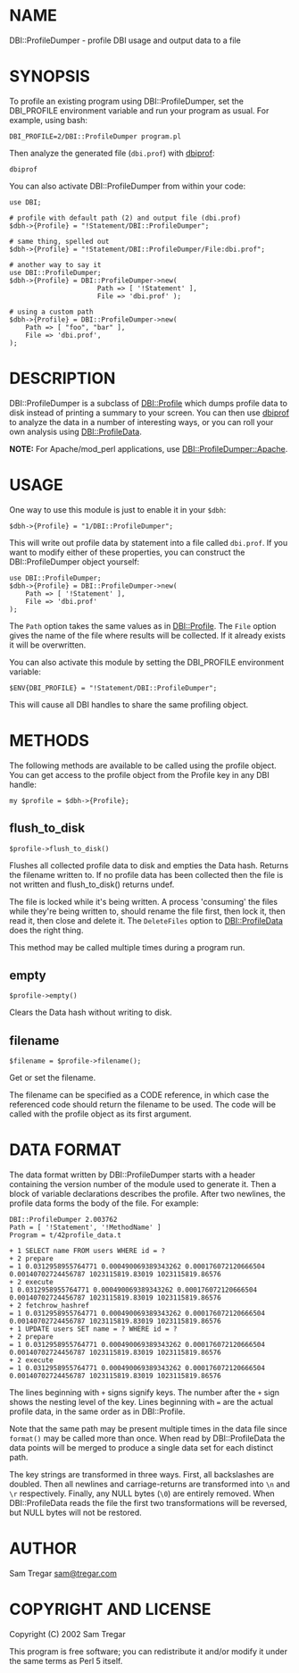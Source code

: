 # NAME

DBI::ProfileDumper - profile DBI usage and output data to a file

# SYNOPSIS

To profile an existing program using DBI::ProfileDumper, set the
DBI\_PROFILE environment variable and run your program as usual.  For
example, using bash:

    DBI_PROFILE=2/DBI::ProfileDumper program.pl

Then analyze the generated file (`dbi.prof`) with [dbiprof](https://metacpan.org/pod/dbiprof):

    dbiprof

You can also activate DBI::ProfileDumper from within your code:

    use DBI;

    # profile with default path (2) and output file (dbi.prof)
    $dbh->{Profile} = "!Statement/DBI::ProfileDumper";

    # same thing, spelled out
    $dbh->{Profile} = "!Statement/DBI::ProfileDumper/File:dbi.prof";

    # another way to say it
    use DBI::ProfileDumper;
    $dbh->{Profile} = DBI::ProfileDumper->new(
                          Path => [ '!Statement' ],
                          File => 'dbi.prof' );

    # using a custom path
    $dbh->{Profile} = DBI::ProfileDumper->new(
        Path => [ "foo", "bar" ],
        File => 'dbi.prof',
    );

# DESCRIPTION

DBI::ProfileDumper is a subclass of [DBI::Profile](https://metacpan.org/pod/DBI%3A%3AProfile) which
dumps profile data to disk instead of printing a summary to your
screen.  You can then use [dbiprof](https://metacpan.org/pod/dbiprof) to analyze the data in
a number of interesting ways, or you can roll your own analysis using
[DBI::ProfileData](https://metacpan.org/pod/DBI%3A%3AProfileData).

**NOTE:** For Apache/mod\_perl applications, use
[DBI::ProfileDumper::Apache](https://metacpan.org/pod/DBI%3A%3AProfileDumper%3A%3AApache).

# USAGE

One way to use this module is just to enable it in your `$dbh`:

    $dbh->{Profile} = "1/DBI::ProfileDumper";

This will write out profile data by statement into a file called
`dbi.prof`.  If you want to modify either of these properties, you
can construct the DBI::ProfileDumper object yourself:

    use DBI::ProfileDumper;
    $dbh->{Profile} = DBI::ProfileDumper->new(
        Path => [ '!Statement' ],
        File => 'dbi.prof'
    );

The `Path` option takes the same values as in
[DBI::Profile](https://metacpan.org/pod/DBI%3A%3AProfile).  The `File` option gives the name of the
file where results will be collected.  If it already exists it will be
overwritten.

You can also activate this module by setting the DBI\_PROFILE
environment variable:

    $ENV{DBI_PROFILE} = "!Statement/DBI::ProfileDumper";

This will cause all DBI handles to share the same profiling object.

# METHODS

The following methods are available to be called using the profile
object.  You can get access to the profile object from the Profile key
in any DBI handle:

    my $profile = $dbh->{Profile};

## flush\_to\_disk

    $profile->flush_to_disk()

Flushes all collected profile data to disk and empties the Data hash.  Returns
the filename written to.  If no profile data has been collected then the file is
not written and flush\_to\_disk() returns undef.

The file is locked while it's being written. A process 'consuming' the files
while they're being written to, should rename the file first, then lock it,
then read it, then close and delete it. The `DeleteFiles` option to
[DBI::ProfileData](https://metacpan.org/pod/DBI%3A%3AProfileData) does the right thing.

This method may be called multiple times during a program run.

## empty

    $profile->empty()

Clears the Data hash without writing to disk.

## filename

    $filename = $profile->filename();

Get or set the filename.

The filename can be specified as a CODE reference, in which case the referenced
code should return the filename to be used. The code will be called with the
profile object as its first argument.

# DATA FORMAT

The data format written by DBI::ProfileDumper starts with a header
containing the version number of the module used to generate it.  Then
a block of variable declarations describes the profile.  After two
newlines, the profile data forms the body of the file.  For example:

    DBI::ProfileDumper 2.003762
    Path = [ '!Statement', '!MethodName' ]
    Program = t/42profile_data.t

    + 1 SELECT name FROM users WHERE id = ?
    + 2 prepare
    = 1 0.0312958955764771 0.000490069389343262 0.000176072120666504 0.00140702724456787 1023115819.83019 1023115819.86576
    + 2 execute
    1 0.0312958955764771 0.000490069389343262 0.000176072120666504 0.00140702724456787 1023115819.83019 1023115819.86576
    + 2 fetchrow_hashref
    = 1 0.0312958955764771 0.000490069389343262 0.000176072120666504 0.00140702724456787 1023115819.83019 1023115819.86576
    + 1 UPDATE users SET name = ? WHERE id = ?
    + 2 prepare
    = 1 0.0312958955764771 0.000490069389343262 0.000176072120666504 0.00140702724456787 1023115819.83019 1023115819.86576
    + 2 execute
    = 1 0.0312958955764771 0.000490069389343262 0.000176072120666504 0.00140702724456787 1023115819.83019 1023115819.86576

The lines beginning with `+` signs signify keys.  The number after
the `+` sign shows the nesting level of the key.  Lines beginning
with `=` are the actual profile data, in the same order as
in DBI::Profile.

Note that the same path may be present multiple times in the data file
since `format()` may be called more than once.  When read by
DBI::ProfileData the data points will be merged to produce a single
data set for each distinct path.

The key strings are transformed in three ways.  First, all backslashes
are doubled.  Then all newlines and carriage-returns are transformed
into `\n` and `\r` respectively.  Finally, any NULL bytes (`\0`)
are entirely removed.  When DBI::ProfileData reads the file the first
two transformations will be reversed, but NULL bytes will not be
restored.

# AUTHOR

Sam Tregar <sam@tregar.com>

# COPYRIGHT AND LICENSE

Copyright (C) 2002 Sam Tregar

This program is free software; you can redistribute it and/or modify
it under the same terms as Perl 5 itself.
